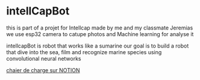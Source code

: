 # intellCapBot 

this is part of a projet for Intellcap made by me and my classmate Jeremias<br>
we use esp32 camera to catupe photos and Machine learning for analyse it 

intellcapBot is robot that works like a sumarine 
our goal is to build a robot that dive into the sea, film and recognize marine species using convolutional neural networks

<a href="https://www.notion.so/projeto-INTELLCAP-8fc0aab3e8a24e9c8a9eb93412a3a829">chaier de charge sur NOTION</a>
